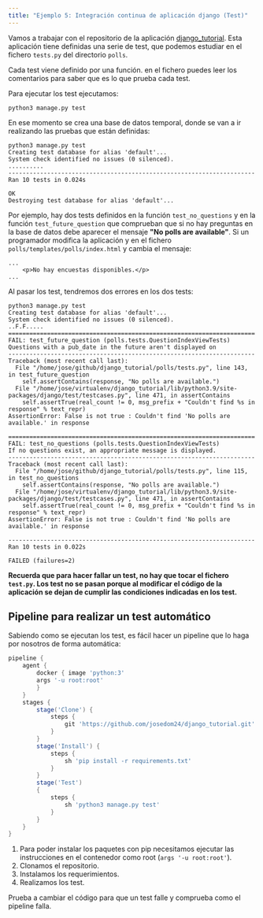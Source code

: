 ```yaml
---
title: "Ejemplo 5: Integración continua de aplicación django (Test)"
---
```


Vamos a trabajar con el repositorio de la aplicación [django_tutorial](https://github.com/josedom24/django_tutorial). Esta aplicación tiene definidas una serie de test, que podemos estudiar en el fichero `tests.py` del directorio `polls`.

Cada test viene definido por una función. en el fichero puedes leer los comentarios para saber que es lo que prueba cada test.

Para ejecutar los test ejecutamos:

```
python3 manage.py test
```

En ese momento se crea una base de datos temporal, donde se van a ir realizando las pruebas que están definidas:

```
python3 manage.py test
Creating test database for alias 'default'...
System check identified no issues (0 silenced).
..........
----------------------------------------------------------------------
Ran 10 tests in 0.024s

OK
Destroying test database for alias 'default'...
```

Por ejemplo, hay dos tests definidos en la función `test_no_questions` y en la función `test_future_question` que comprueban que si no hay preguntas en la base de datos debe aparecer el mensaje **"No polls are available"**. Si un programador modifica la aplicación y en el fichero `polls/templates/polls/index.html` y cambia el mensaje:

```
...
    <p>No hay encuestas disponibles.</p>
...
```

Al pasar los test, tendremos dos errores en los dos tests:

```
python3 manage.py test
Creating test database for alias 'default'...
System check identified no issues (0 silenced).
..F.F.....
======================================================================
FAIL: test_future_question (polls.tests.QuestionIndexViewTests)
Questions with a pub_date in the future aren't displayed on
----------------------------------------------------------------------
Traceback (most recent call last):
  File "/home/jose/github/django_tutorial/polls/tests.py", line 143, in test_future_question
    self.assertContains(response, "No polls are available.")
  File "/home/jose/virtualenv/django_tutorial/lib/python3.9/site-packages/django/test/testcases.py", line 471, in assertContains
    self.assertTrue(real_count != 0, msg_prefix + "Couldn't find %s in response" % text_repr)
AssertionError: False is not true : Couldn't find 'No polls are available.' in response

======================================================================
FAIL: test_no_questions (polls.tests.QuestionIndexViewTests)
If no questions exist, an appropriate message is displayed.
----------------------------------------------------------------------
Traceback (most recent call last):
  File "/home/jose/github/django_tutorial/polls/tests.py", line 115, in test_no_questions
    self.assertContains(response, "No polls are available.")
  File "/home/jose/virtualenv/django_tutorial/lib/python3.9/site-packages/django/test/testcases.py", line 471, in assertContains
    self.assertTrue(real_count != 0, msg_prefix + "Couldn't find %s in response" % text_repr)
AssertionError: False is not true : Couldn't find 'No polls are available.' in response

----------------------------------------------------------------------
Ran 10 tests in 0.022s

FAILED (failures=2)
```

**Recuerda que para hacer fallar un test, no hay que tocar el fichero `test.py`. Los test no se pasan porque al modificar el código de la aplicación se dejan de cumplir las condiciones indicadas en los test.**

## Pipeline para realizar un test automático

Sabiendo como se ejecutan los test, es fácil hacer un pipeline que lo haga por nosotros de forma automática:

```groovy
pipeline {
    agent {
        docker { image 'python:3'
        args '-u root:root'
        }
    }
    stages {
        stage('Clone') {
            steps {
                git 'https://github.com/josedom24/django_tutorial.git'
            }
        }
        stage('Install') {
            steps {
                sh 'pip install -r requirements.txt'
            }
        }
        stage('Test')
        {
            steps {
                sh 'python3 manage.py test'
            }
        }
    }
}
```

1. Para poder instalar los paquetes con pip necesitamos ejecutar las instrucciones en el contenedor como root (`args '-u root:root'`).
2. Clonamos el repositorio.
3. Instalamos los requerimientos.
4. Realizamos los test.

Prueba a cambiar el código para que un test falle y comprueba como el pipeline falla.



